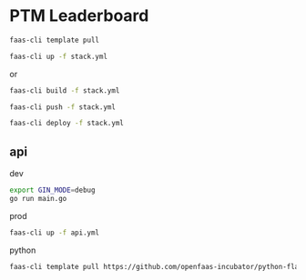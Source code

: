 PTM Leaderboard
===

```sh
faas-cli template pull

faas-cli up -f stack.yml
```

or

```sh
faas-cli build -f stack.yml

faas-cli push -f stack.yml

faas-cli deploy -f stack.yml
```


## api

dev

```bash
export GIN_MODE=debug
go run main.go
```

prod

```bash
faas-cli up -f api.yml
```

python

```bash
faas-cli template pull https://github.com/openfaas-incubator/python-flask-template
```